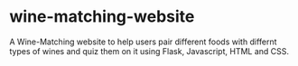 # wine-matching-website
 A Wine-Matching website to help users pair different foods with differnt types of wines and quiz them on it using Flask, Javascript, HTML and CSS.
